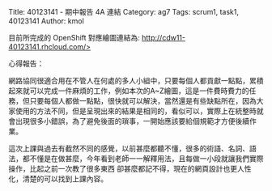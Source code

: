 Title: 40123141 -  期中報告 4A 連結
Category: ag7
Tags: scrum1, task1, 40123141
Author: kmol

 
 
 

目前所完成的 OpenShift 對應繪圖連結為: <a href="http://cdw11-40123141.rhcloud.com/">http://cdw11-40123141.rhcloud.com/>


心得報告：

網路協同很適合用在不管人在何處的多人小組中，只要每個人都貢獻一點點，累積起來就可以完成一件麻煩的工作，例如本次的A~Z繪圖，這是一件費時費力的任務，但只要每個人都做一點點，很快就可以解決，當然還是有些缺點所在，因為大家使用的方法不同，但是呈現出來的結果是相同的，看似可以，實際上在統整時就會出現很多小錯誤，為了避免後面的瑣事，一開始應該要給個規範才方便後續作業。
    
這次上課與過去有截然不同的感覺，以前甚麼都聽不懂，很多的術語、名詞、語法，都不懂是在做甚麼，今年看到老師一一解釋用法，且每做一小段就讓我們實際操作，比起之前一次教了很多東西
卻甚麼都記不得，現在的網頁設計也更人性化，清楚的可以找到上課內容。